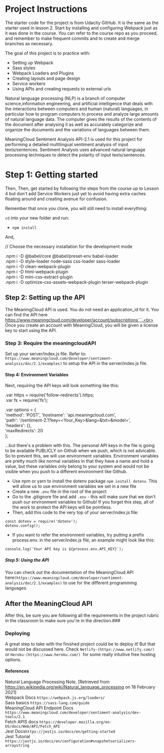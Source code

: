 # Project Instructions

The starter code for the project is from Udacity GitHub. It is the same as the starter used in lesson 2. Start by installing and configuring Webpack just as it was done in the course. You can refer to the course repo as you proceed, and remember to make frequent commits and to create and merge branches as necessary.

The goal of this project is to practice with:
- Setting up Webpack
- Sass styles
- Webpack Loaders and Plugins
- Creating layouts and page design
- Service workers
- Using APIs and creating requests to external urls

Natural language processing (NLP) is a branch of computer science,information engineering, and artificial intelligence that deals with the interactions between computers and human (natural) languages, in particular how to program computers to process and analyze large amounts of natural language data. The computer gives the results of the contents of the document after analysing it as well as accurately categorize and organize the documents and the variations of languages between them. 

MeaningCloud Sentiment Analysis API-2.1 is used for this project for performing a detailed multilingual sentiment analysis of input texts/sentences.  Sentiment Analysis uses advanced natural language processing techniques to detect the polarity of input texts/sentences. 

# Step 1: Getting started

Then, Then, get started by following the steps from the course up to Lesson 4 but don't add Service Workers just yet to avoid having extra caches floating around and creating avenue for confusion. 

Remember that once you clone, you will still need to install everything:

`cd` into your new folder and run:
- `npm install`

And, 

// Choose the necessary installation for the development mode

.npm i -D @babel/core @babel/preset-env babel-loader<br>
.npm i -D style-loader node-sass css-loader sass-loader<br>
.npm i -D clean-webpack-plugin<br>
.npm i -D html-webpack-plugin<br>
.npm i -D mini-css-extract-plugin<br>
.npm i -D optimize-css-assets-webpack-plugin terser-webpack-plugin<br>


## Step 2: Setting up the API

The MeaningCloud API is used. You do not need an application_id for it. You can find the API here<br> https://www.meaningcloud.com/developer/account/subscriptions```.<br> Once you create an account with MeaningCloud, you will be given a license key to start using the API. 
### Step 3: Require the meaningcloudAPI

Set up your server/index.js file.
Refer to: ```https://www.meaningcloud.com/developer/sentiment-analysis/doc/2.1/examples)``` to setup the API in the server/index.js file.

#### Step 4: Environment Variables

Next, requiring the API keys will look something like this:<br>

.var https = require('follow-redirects').https;<br>
.var fs = require('fs');<br>

.var options = {<br>
    'method': 'POST',
    'hostname': 'api.meaningcloud.com',<br>
    'path': '/sentiment-2.1?key=<Your_Key>&lang=<lang>&txt=<text>&model=<model>',<br>
    'headers': {},<br>
    'maxRedirects': 20<br>
};<br>
  
...but there's a problem with this. The personal API keys in the file is going to be available PUBLICLY on Github when we push, which is not advicable. So to prevent this, we will use environment variables. Environment variables are pretty much like normal variables in that they have a name and hold a value, but these variables only belong to your system and would not be visible when you push to a different environment like Github.

- Use npm or yarn to install the dotenv package ```npm install dotenv```. This will allow us to use environment variables we set in a new file
- Create a new ```.env``` file in the root of the project
- Go to the .gitignore file and add ```.env``` - this will make sure that we don't push our environment variables to Github! If you forget this step, all of the work to protect the API keys will be pointless.
- Then, add this code to the very top of your server/index.js file:
```
const dotenv = require('dotenv');
dotenv.config();
```
- If you want to refer the environment variables, try putting a prefix process.env. in the server/index.js file, an example might look like this:
```
console.log(`Your API key is ${process.env.API_KEY}`);
```

##### Step 5: Using the API

You can check out the documentation of the MeaningCloud API here```(https://www.meaningcloud.com/developer/sentiment-analysis/doc/2.1/examples)``` to use for the different programming languages. 

## After the MeaningCloud API

After this, be sure you are following all the requirements in the project rubric in the classroom to make sure you're in the direction.### 

### Deploying

A great step to take with the finished project could be to deploy it! But that would not be discussed here. Check ```Netlify-(https://www.netlify.com/)``` or ```Heroku-(https://www.heroku.com/) ```for some really intuitive free hosting options.

#### References

Natural Language Processing Note, [Retrieved from https://en.wikipedia.org/wiki/Natural_language_processing on 18 February 2021]<br> 
Webpack Docs ```https://webpack.js.org/loaders/```<br>
Sass basics ```https://sass-lang.com/guide```<br>
MeaningCloud API Endpoint Docs ```https://www.meaningcloud.com/developer/sentiment-analysis/dev-tools/2.1```<br>
Fetch APIS docs ```https://developer.mozilla.org/en-US/docs/Web/API/Fetch_API```<br>
Jest Docs```https://jestjs.io/docs/en/getting-started```<br>
Jest Tutorial ```https://jestjs.io/docs/en/configuration#snapshotserializers-arraystring```<br>
